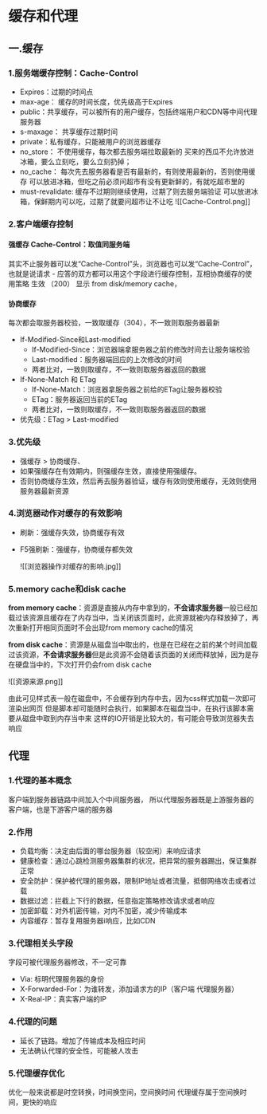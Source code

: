# 缓存和代理
## 一.缓存
### 1.服务端缓存控制：Cache-Control
- Expires：过期的时间点
- max-age： 缓存的时间长度，优先级高于Expires
- public：共享缓存，可以被所有的用户缓存，包括终端用户和CDN等中间代理服务器
- s-maxage： 共享缓存过期时间
- private：私有缓存，只能被用户的浏览器缓存
- no_store： 不使用缓存，每次都去服务端拉取最新的
	买来的西瓜不允许放进冰箱，要么立刻吃，要么立刻扔掉；
- no_cache： 每次先去服务器看是否有最新的，有则使用最新的，否则使用缓存
	可以放进冰箱，但吃之前必须问超市有没有更新鲜的，有就吃超市里的
- must-revalidate: 缓存不过期则继续使用，过期了则去服务端验证
	可以放进冰箱，保鲜期内可以吃，过期了就要问超市让不让吃
	![[Cache-Control.png]]
### 2.客户端缓存控制

#### 强缓存 Cache-Control：取值同服务端
其实不止服务器可以发“Cache-Control”头，浏览器也可以发“Cache-Control”，也就是说请求 - 应答的双方都可以用这个字段进行缓存控制，互相协商缓存的使用策略
生效 （200） 显示 from disk/memory cache，
#### 协商缓存
每次都会取服务器校验，一致取缓存（304），不一致则取服务器最新
- If-Modified-Since和Last-modified
	- If-Modified-Since：浏览器端拿服务器之前的修改时间去让服务端校验
	- Last-modified：服务器端回应的上次修改的时间
	- 两者比对，一致则取缓存，不一致则取服务器返回的数据
- If-None-Match 和 ETag
	- If-None-Match：浏览器拿服务器之前给的ETag让服务器校验
	- ETag：服务器返回当前的ETag
	- 两者比对，一致则取缓存，不一致则取服务器返回的数据
- 优先级：ETag > Last-modified
### 3.优先级
- 强缓存 > 协商缓存、
- 如果强缓存在有效期内，则强缓存生效，直接使用强缓存。
- 否则协商缓存生效，然后再去服务器验证，缓存有效则使用缓存，无效则使用服务器最新资源
### 4.浏览器动作对缓存的有效影响
- 刷新：强缓存失效，协商缓存有效
- F5强刷新：强缓存，协商缓存都失效

	![[浏览器操作对缓存的影响.jpg]]
### 5.memory cache和disk cache
**from memory cache**：资源是直接从内存中拿到的，**不会请求服务器**一般已经加载过该资源且缓存在了内存当中，当关闭该页面时，此资源就被内存释放掉了，再次重新打开相同页面时不会出现from memory cache的情况

**from disk cache**：资源是从磁盘当中取出的，也是在已经在之前的某个时间加载过该资源，**不会请求服务器**但是此资源不会随着该页面的关闭而释放掉，因为是存在硬盘当中的，下次打开仍会from disk cache

![[资源来源.png]]


由此可见样式表一般在磁盘中，不会缓存到内存中去，因为css样式加载一次即可渲染出网页
但是脚本却可能随时会执行，如果脚本在磁盘当中，在执行该脚本需要从磁盘中取到内存当中来
这样的IO开销是比较大的，有可能会导致浏览器失去响应
	
	

## 代理
### 1.代理的基本概念
客户端到服务器链路中间加入个中间服务器，
所以代理服务器既是上游服务器的客户端，也是下游客户端的服务器
### 2.作用
-	负载均衡：决定由后面的哪台服务器（较空闲）来响应请求
-	健康检查：通过心跳检测服务器集群的状况，把异常的服务器踢出，保证集群正常
-	安全防护：保护被代理的服务器，限制IP地址或者流量，抵御网络攻击或者过载
-	数据过滤：拦截上下行的数据，任意指定策略修改请求或者响应
-	加密卸载：对外机密传输，对内不加密，减少传输成本
-	内容缓存：暂存复用服务器i响应，比如CDN
### 3.代理相关头字段
字段可被代理服务器修改，不一定可靠
- Via: 标明代理服务器的身份
- X-Forwarded-For：为谁转发，添加请求方的IP（客户端 代理服务器）
- X-Real-IP：真实客户端的IP
### 4.代理的问题
- 延长了链路。增加了传输成本及相应时间
- 无法确认代理的安全性，可能被人攻击
### 5.代理缓存优化
优化一般来说都是时空转换，时间换空间，空间换时间
代理缓存属于空间换时间，更快的响应